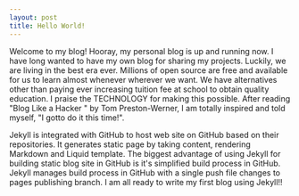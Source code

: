 ```yaml
---
layout: post
title: Hello World!
---
```


Welcome to my blog! Hooray, my personal blog is up and running now. I have long wanted to have my own blog for sharing my projects. Luckily, we are living in the best era ever. Millions of open source are free and available for us to learn almost whenever wherever we want. We have alternatives other than paying ever increasing tuition fee at school to obtain quality education. I praise the TECHNOLOGY for making this possible. After reading "Blog Like a Hacker " by Tom Preston-Werner, I am totally inspired and told myself, "I gotto do it this time!". 

Jekyll is integrated with GitHub to host web site on GitHub based on their repositories. It generates static page by taking content, rendering Markdown and Liquid template. The biggest advantage of using Jekyll for building static blog site in GitHub is it's simplified build process in GitHub. Jekyll manages build process in GitHub with a single push file changes to pages publishing branch. I am all ready to write my first blog using Jekyll!!

